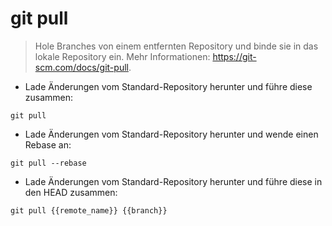 # git pull

> Hole Branches von einem entfernten Repository und binde sie in das lokale Repository ein.
> Mehr Informationen: <https://git-scm.com/docs/git-pull>.

- Lade Änderungen vom Standard-Repository herunter und führe diese zusammen:

`git pull`

- Lade Änderungen vom Standard-Repository herunter und wende einen Rebase an:

`git pull --rebase`

- Lade Änderungen vom Standard-Repository herunter und führe diese in den HEAD zusammen:

`git pull {{remote_name}} {{branch}}`
